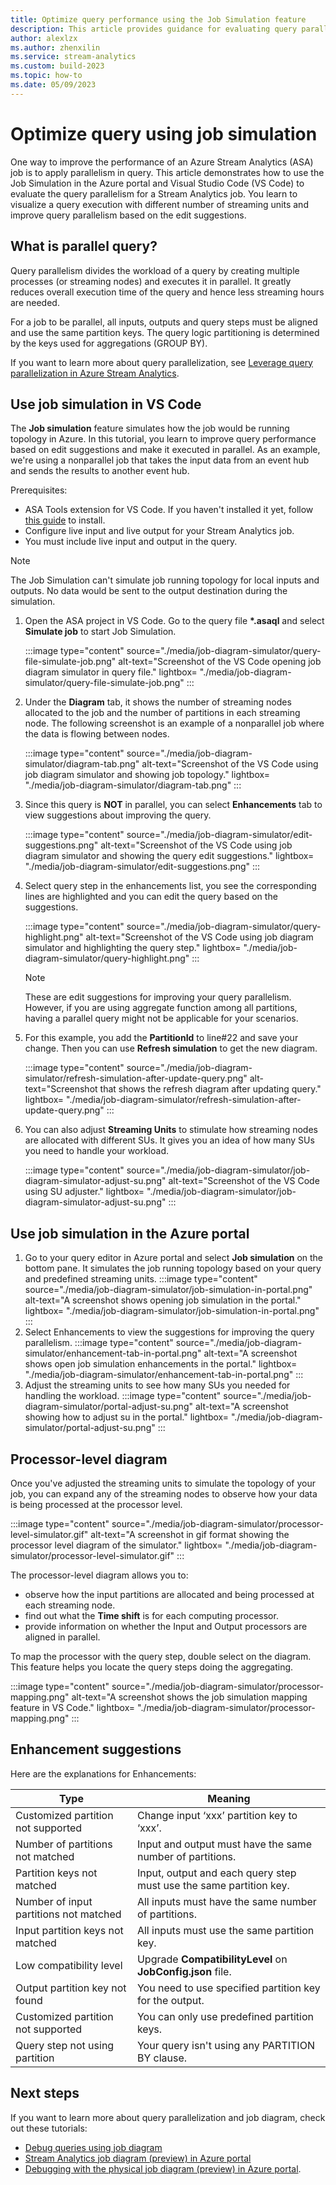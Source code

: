 ```yaml
---
title: Optimize query performance using the Job Simulation feature
description: This article provides guidance for evaluating query parallelism and optimizing query execution using the Job Simulation.
author: alexlzx
ms.author: zhenxilin
ms.service: stream-analytics
ms.custom: build-2023
ms.topic: how-to
ms.date: 05/09/2023
---
```


# Optimize query using job simulation

One way to improve the performance of an Azure Stream Analytics (ASA) job is to apply parallelism in query. This article demonstrates how to use the Job Simulation in the Azure portal and Visual Studio Code (VS Code) to evaluate the query parallelism for a Stream Analytics job. You learn to visualize a query execution with different number of streaming units and improve query parallelism based on the edit suggestions. 

## What is parallel query?

Query parallelism divides the workload of a query by creating multiple processes (or streaming nodes) and executes it in parallel. It greatly reduces overall execution time of the query and hence less streaming hours are needed.  

For a job to be parallel, all inputs, outputs and query steps must be aligned and use the same partition keys. The query logic partitioning is determined by the keys used for aggregations (GROUP BY). 

If you want to learn more about query parallelization, see [Leverage query parallelization in Azure Stream Analytics](stream-analytics-parallelization.md).


## Use job simulation in VS Code

The **Job simulation** feature simulates how the job would be running topology in Azure. In this tutorial, you learn to improve query performance based on edit suggestions and make it executed in parallel. As an example, we're using a nonparallel job that takes the input data from an event hub and sends the results to another event hub.

Prerequisites: 
* ASA Tools extension for VS Code. If you haven't installed it yet, follow [this guide](quick-create-visual-studio-code.md) to install. 
* Configure live input and live output for your Stream Analytics job. 
* You must include live input and output in the query.

> [!NOTE]
> The Job Simulation can't simulate job running topology for local inputs and outputs. No data would be sent to the output destination during the simulation.

1. Open the ASA project in VS Code. Go to the query file **\*.asaql** and select **Simulate job** to start Job Simulation.

    :::image type="content" source="./media/job-diagram-simulator/query-file-simulate-job.png" alt-text="Screenshot of the VS Code opening job diagram simulator in query file." lightbox= "./media/job-diagram-simulator/query-file-simulate-job.png" :::

2. Under the **Diagram** tab, it shows the number of streaming nodes allocated to the job and the number of partitions in each streaming node. The following screenshot is an example of a nonparallel job where the data is flowing between nodes.

    :::image type="content" source="./media/job-diagram-simulator/diagram-tab.png" alt-text="Screenshot of the VS Code using job diagram simulator and showing job topology." lightbox= "./media/job-diagram-simulator/diagram-tab.png" :::

3. Since this query is **NOT** in parallel, you can select **Enhancements** tab to view suggestions about improving the query.
    
    :::image type="content" source="./media/job-diagram-simulator/edit-suggestions.png" alt-text="Screenshot of the VS Code using job diagram simulator and showing the query edit suggestions." lightbox= "./media/job-diagram-simulator/edit-suggestions.png" :::

4. Select query step in the enhancements list, you see the corresponding lines are highlighted and you can edit the query based on the suggestions.

    :::image type="content" source="./media/job-diagram-simulator/query-highlight.png" alt-text="Screenshot of the VS Code using job diagram simulator and highlighting the query step." lightbox= "./media/job-diagram-simulator/query-highlight.png" :::

    > [!NOTE] 
    > These are edit suggestions for improving your query parallelism. However, if you are using aggregate function among all partitions, having a parallel query might not be applicable for your scenarios. 

5. For this example, you add the **PartitionId** to line#22 and save your change. Then you can use **Refresh simulation** to get the new diagram. 

    :::image type="content" source="./media/job-diagram-simulator/refresh-simulation-after-update-query.png" alt-text="Screenshot that shows the refresh diagram after updating query." lightbox= "./media/job-diagram-simulator/refresh-simulation-after-update-query.png" :::


6. You can also adjust **Streaming Units** to stimulate how streaming nodes are allocated with different SUs. It gives you an idea of how many SUs you need to handle your workload.
    
    :::image type="content" source="./media/job-diagram-simulator/job-diagram-simulator-adjust-su.png" alt-text="Screenshot of the VS Code using SU adjuster." lightbox= "./media/job-diagram-simulator/job-diagram-simulator-adjust-su.png" :::

## Use job simulation in the Azure portal

1. Go to your query editor in Azure portal and select **Job simulation** on the bottom pane. It simulates the job running topology based on your query and predefined streaming units. 
    :::image type="content" source="./media/job-diagram-simulator/job-simulation-in-portal.png" alt-text="A screenshot shows opening job simulation in the portal." lightbox= "./media/job-diagram-simulator/job-simulation-in-portal.png" :::
2. Select Enhancements to view the suggestions for improving the query parallelism. 
    :::image type="content" source="./media/job-diagram-simulator/enhancement-tab-in-portal.png" alt-text="A screenshot shows open job simulation enhancements in the portal." lightbox= "./media/job-diagram-simulator/enhancement-tab-in-portal.png" :::
5. Adjust the streaming units to see how many SUs you needed for handling the workload.
    :::image type="content" source="./media/job-diagram-simulator/portal-adjust-su.png" alt-text="A screenshot showing how to adjust su in the portal." lightbox= "./media/job-diagram-simulator/portal-adjust-su.png" ::: 


## Processor-level diagram

Once you've adjusted the streaming units to simulate the topology of your job, you can expand any of the streaming nodes to observe how your data is being processed at the processor level.

:::image type="content" source="./media/job-diagram-simulator/processor-level-simulator.gif" alt-text="A screenshot in gif format showing the processor level diagram of the simulator." lightbox= "./media/job-diagram-simulator/processor-level-simulator.gif" :::

The processor-level diagram allows you to: 
* observe how the input partitions are allocated and being processed at each streaming node.
* find out what the **Time shift** is for each computing processor.
* provide information on whether the Input and Output processors are aligned in parallel.

To map the processor with the query step, double select on the diagram. This feature helps you locate the query steps doing the aggregating. 

:::image type="content" source="./media/job-diagram-simulator/processor-mapping.png" alt-text="A screenshot shows the job simulation mapping feature in VS Code." lightbox= "./media/job-diagram-simulator/processor-mapping.png" :::

## Enhancement suggestions

Here are the explanations for Enhancements: 

| **Type**  | **Meaning**  |
| --------- | --------- |
| Customized partition not supported | Change input ‘xxx’ partition key to ‘xxx’. |
| Number of partitions not matched   | Input and output must have the same number of partitions. |
| Partition keys not matched    | Input, output and each query step must use the same partition key. |
| Number of input partitions not matched | All inputs must have the same number of partitions. |
| Input partition keys not matched | All inputs must use the same partition key. |
| Low compatibility level | Upgrade **CompatibilityLevel** on **JobConfig.json** file. |
| Output partition key not found | You need to use specified partition key for the output. |
| Customized partition not supported | You can only use predefined partition keys.  |
| Query step not using partition | Your query isn't using any PARTITION BY clause. |

## Next steps
If you want to learn more about query parallelization and job diagram, check out these tutorials: 

* [Debug queries using job diagram](debug-locally-using-job-diagram-vs-code.md)
* [Stream Analytics job diagram (preview) in Azure portal](./job-diagram-with-metrics.md)
* [Debugging with the physical job diagram (preview) in Azure portal](./stream-analytics-job-physical-diagram-with-metrics.md).
